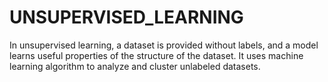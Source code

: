 # UNSUPERVISED_LEARNING
In unsupervised learning, a dataset is provided without labels, and a model learns useful properties of the structure of the dataset. It uses machine learning algorithm to analyze and cluster unlabeled datasets.  
